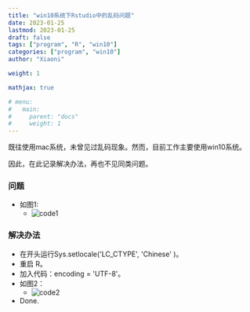 ```yaml
---
title: "win10系统下Rstudio中的乱码问题"
date: 2023-01-25
lastmod: 2023-01-25
draft: false
tags: ["program", "R", "win10"]
categories: ["program", "win10"]
author: "Xiaoni"

weight: 1

mathjax: true

# menu:
#   main:
#     parent: "docs"
#     weight: 1
---
```


既往使用mac系统，未曾见过乱码现象。然而，目前工作主要使用win10系统。

因此，在此记录解决办法，再也不见同类问题。


<!--more-->

### 问题
- 如图1:
  - ![code1](code1.png)

### 解决办法
- 在开头运行Sys.setlocale('LC_CTYPE', 'Chinese' )。
- 重启 R。
- 加入代码：encoding = 'UTF-8'。
- 如图2：
  - ![code2](code2.png)
- Done.